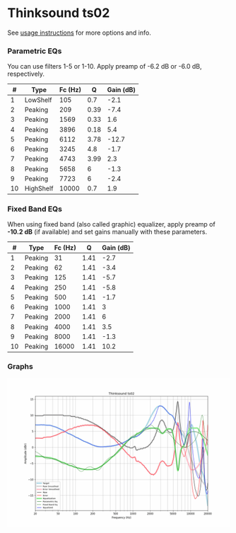 # Thinksound ts02
See [usage instructions](https://github.com/jaakkopasanen/AutoEq#usage) for more options and info.

### Parametric EQs
You can use filters 1-5 or 1-10. Apply preamp of -6.2 dB or -6.0 dB, respectively.

|   # | Type      |   Fc (Hz) |    Q |   Gain (dB) |
|-----|-----------|-----------|------|-------------|
|   1 | LowShelf  |       105 | 0.7  |        -2.1 |
|   2 | Peaking   |       209 | 0.39 |        -7.4 |
|   3 | Peaking   |      1569 | 0.33 |         1.6 |
|   4 | Peaking   |      3896 | 0.18 |         5.4 |
|   5 | Peaking   |      6112 | 3.78 |       -12.7 |
|   6 | Peaking   |      3245 | 4.8  |        -1.7 |
|   7 | Peaking   |      4743 | 3.99 |         2.3 |
|   8 | Peaking   |      5658 | 6    |        -1.3 |
|   9 | Peaking   |      7723 | 6    |        -2.4 |
|  10 | HighShelf |     10000 | 0.7  |         1.9 |

### Fixed Band EQs
When using fixed band (also called graphic) equalizer, apply preamp of **-10.2 dB** (if available) and set gains manually with these parameters.

|   # | Type    |   Fc (Hz) |    Q |   Gain (dB) |
|-----|---------|-----------|------|-------------|
|   1 | Peaking |        31 | 1.41 |        -2.7 |
|   2 | Peaking |        62 | 1.41 |        -3.4 |
|   3 | Peaking |       125 | 1.41 |        -5.7 |
|   4 | Peaking |       250 | 1.41 |        -5.8 |
|   5 | Peaking |       500 | 1.41 |        -1.7 |
|   6 | Peaking |      1000 | 1.41 |         3   |
|   7 | Peaking |      2000 | 1.41 |         6   |
|   8 | Peaking |      4000 | 1.41 |         3.5 |
|   9 | Peaking |      8000 | 1.41 |        -1.3 |
|  10 | Peaking |     16000 | 1.41 |        10.2 |

### Graphs
![](./Thinksound%20ts02.png)
